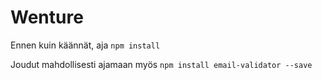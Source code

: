 # Wenture

Ennen kuin käännät, aja ```npm install```

Joudut mahdollisesti ajamaan myös ```npm install email-validator --save```
